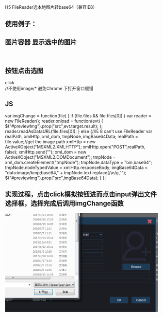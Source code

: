 H5 FileReader选本地图片转base64（兼容IE8）

<h2>使用例子：</h2>

<h2>图片容器 显示选中的图片</h2>
 		<div id="container">
			<img src="" />
 		</div>
 
 
 <h2>按钮点击选图</h2>
 		<div id="uploadImgBtn" class="layerBtn" style="width: 100%;margin-left:0;margin-top: 3px; ">click</div>
		 <input onchange="imgChange(this)" type="file" id="getImgfile" accept="image/jpg,image/jpeg,image/gif,image/png" style="display:none"/>
		//不使用image/* 避免Chrome 下打开窗口缓慢		
<h2>JS</h2>
		var imgChange = function(file) {
			if (file.files && file.files[0]) {
				var reader = new FileReader();
				reader.onload = function(evt) {
					$("#previewImg").prop("src",evt.target.result);
				};
				reader.readAsDataURL(file.files[0]);
			} else {//IE 8 can't use FileReader
				var realPath, xmlHttp, xml_dom, tmpNode, imgBase64Data;
				realPath = file.value;//get the image path
				xmlHttp = new ActiveXObject("MSXML2.XMLHTTP");
				xmlHttp.open("POST",realPath, false);
				xmlHttp.send("");
				xml_dom = new ActiveXObject("MSXML2.DOMDocument");
				tmpNode = xml_dom.createElement("tmpNode");
				tmpNode.dataType = "bin.base64";
				tmpNode.nodeTypedValue = xmlHttp.responseBody;
				imgBase64Data = "data:image/bmp;base64," + tmpNode.text.replace(/\n/g,"");
				$("#previewImg").prop("src",imgBase64Data);
			}
		};

<h2>实现过程，点击click模拟按钮进而点击input弹出文件选择框，选择完成后调用imgChange函数</h2>
		
<img src="img.png">
